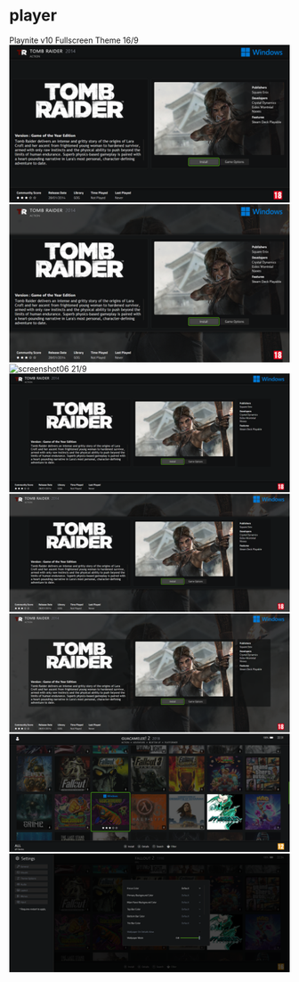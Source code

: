 # player
Playnite v10 Fullscreen Theme
16/9
![screenshot02](https://github.com/TheFlamingPumpkinDevWork/player/blob/255f9ce7220e0a9944462aa6bd91855dfbdfcf75/previews/screenshot02.png)
![screenshot04](https://github.com/TheFlamingPumpkinDevWork/player/blob/e1f50f358f0d8275eebedf6d5a75d8c9609946b5/previews/screenshot04.png)
![screenshot06]()
21/9
![screenshot01](https://github.com/TheFlamingPumpkinDevWork/player/blob/31791ce0bb8f4ab7516c292ce76c99752a91b2f4/previews/screenshot01.png)
![screenshot03](https://github.com/TheFlamingPumpkinDevWork/player/blob/884b955f3a6c5aa2932599b39fc9b28720a5914f/previews/screenshot03.png)
![screenshot05](https://github.com/TheFlamingPumpkinDevWork/player/blob/286d0e9888e8a0795582c8d017bc3803fa138c7f/previews/screenshot05.png)
![screenshot07](https://github.com/TheFlamingPumpkinDevWork/player/blob/5a6c1246cce8f7c590d5c2457aadd8874cbf4896/previews/screenshot07.png)
![screenshot08](https://github.com/TheFlamingPumpkinDevWork/player/blob/25f1f47b8a04aa7b6158645c2cbfc3ee036b269f/previews/screenshot08.png)
